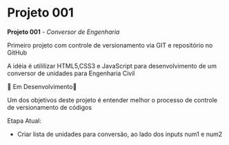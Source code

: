 # Projeto 001
 **Projeto 001** - *Conversor de Engenharia*

 Primeiro projeto com controle de versionamento via GIT e repositório no GitHub

 A idéia é utililizar HTML5,CSS3 e JavaScript para desenvolvimento de um conversor de unidades para Engenharia Civil

 :construction: Em Desenvolvimento:construction: 

 Um dos objetivos deste projeto é entender melhor o processo de controle de versionamento de códigos


 Etapa Atual:
 
 - Criar lista de unidades para conversão, ao lado dos inputs num1 e num2
